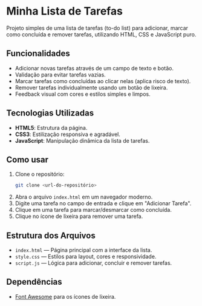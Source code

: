 
# Minha Lista de Tarefas

Projeto simples de uma lista de tarefas (to-do list) para adicionar, marcar como concluída e remover tarefas, utilizando HTML, CSS e JavaScript puro.

## Funcionalidades

- Adicionar novas tarefas através de um campo de texto e botão.
- Validação para evitar tarefas vazias.
- Marcar tarefas como concluídas ao clicar nelas (aplica risco de texto).
- Remover tarefas individualmente usando um botão de lixeira.
- Feedback visual com cores e estilos simples e limpos.

## Tecnologias Utilizadas

- **HTML5**: Estrutura da página.
- **CSS3**: Estilização responsiva e agradável.
- **JavaScript**: Manipulação dinâmica da lista de tarefas.

## Como usar

1. Clone o repositório:
   ```bash
   git clone <url-do-repositório>
   ```
2. Abra o arquivo `index.html` em um navegador moderno.
3. Digite uma tarefa no campo de entrada e clique em "Adicionar Tarefa".
4. Clique em uma tarefa para marcar/desmarcar como concluída.
5. Clique no ícone de lixeira para remover uma tarefa.

## Estrutura dos Arquivos

- `index.html` — Página principal com a interface da lista.
- `style.css` — Estilos para layout, cores e responsividade.
- `script.js` — Lógica para adicionar, concluir e remover tarefas.

## Dependências

- [Font Awesome](https://cdnjs.com/libraries/font-awesome) para os ícones de lixeira.